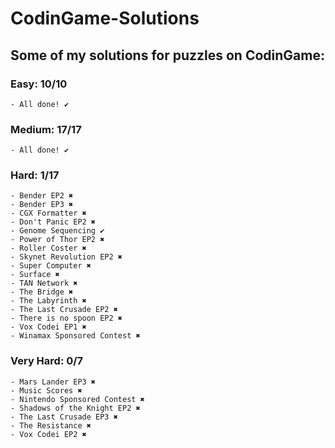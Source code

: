 ﻿# CodinGame-Solutions
## Some of my solutions for puzzles on CodinGame:

### Easy: 10/10
	- All done! ✔
	
### Medium: 17/17
	- All done! ✔

### Hard: 1/17
	- Bender EP2 ✖
	- Bender EP3 ✖
	- CGX Formatter ✖
	- Don't Panic EP2 ✖
	- Genome Sequencing ✔
	- Power of Thor EP2 ✖
	- Roller Coster ✖
	- Skynet Revolution EP2 ✖
	- Super Computer ✖
	- Surface ✖
	- TAN Network ✖
	- The Bridge ✖
	- The Labyrinth ✖
	- The Last Crusade EP2 ✖
	- There is no spoon EP2 ✖
	- Vox Codei EP1 ✖
	- Winamax Sponsored Contest ✖

### Very Hard: 0/7
	- Mars Lander EP3 ✖
	- Music Scores ✖
	- Nintendo Sponsored Contest ✖
	- Shadows of the Knight EP2 ✖
	- The Last Crusade EP3 ✖
	- The Resistance ✖
	- Vox Codei EP2 ✖
